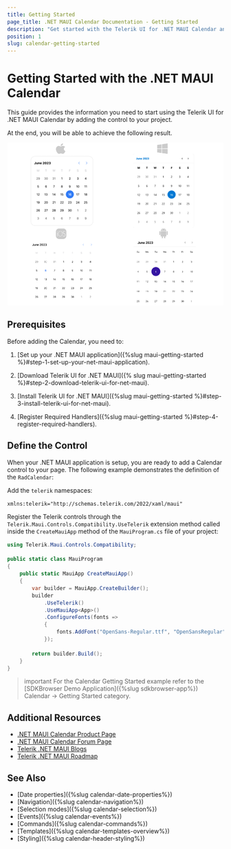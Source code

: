 ```yaml
---
title: Getting Started
page_title: .NET MAUI Calendar Documentation - Getting Started
description: "Get started with the Telerik UI for .NET MAUI Calendar and add the control to your .NET MAUI project."
position: 1
slug: calendar-getting-started
---
```


# Getting Started with the .NET MAUI Calendar

This guide provides the information you need to start using the Telerik UI for .NET MAUI Calendar by adding the control to your project.

At the end, you will be able to achieve the following result.

![.NET MAUI Calendar Getting Started](images/calendar-getting-started.png)

## Prerequisites

Before adding the Calendar, you need to:

1. [Set up your .NET MAUI application]({%slug maui-getting-started %}#step-1-set-up-your-net-maui-application).

1. [Download Telerik UI for .NET MAUI]({% slug maui-getting-started %}#step-2-download-telerik-ui-for-net-maui).

1. [Install Telerik UI for .NET MAUI]({%slug maui-getting-started %}#step-3-install-telerik-ui-for-net-maui).

1. [Register Required Handlers]({%slug maui-getting-started %}#step-4-register-required-handlers).

## Define the Control

When your .NET MAUI application is setup, you are ready to add a Calendar control to your page. The following example demonstrates the definition of the `RadCalendar`:

<snippet id='calendar-getting-started-xaml'/>
<snippet id='calendar-gettingstarted-csharp'/>

Add the `telerik` namespaces:

```XAML
xmlns:telerik="http://schemas.telerik.com/2022/xaml/maui"
```

Register the Telerik controls through the `Telerik.Maui.Controls.Compatibility.UseTelerik` extension method called inside the `CreateMauiApp` method of the `MauiProgram.cs` file of your project:

```C#
using Telerik.Maui.Controls.Compatibility;

public static class MauiProgram
{
	public static MauiApp CreateMauiApp()
	{
		var builder = MauiApp.CreateBuilder();
		builder
			.UseTelerik()
			.UseMauiApp<App>()
			.ConfigureFonts(fonts =>
			{
				fonts.AddFont("OpenSans-Regular.ttf", "OpenSansRegular");
			});

		return builder.Build();
	}
}           
```

>important For the Calendar Getting Started example refer to the [SDKBrowser Demo Application]({%slug sdkbrowser-app%}) Calendar -> Getting Started category.

## Additional Resources

- [.NET MAUI Calendar Product Page](https://www.telerik.com/maui-ui/calendar)
- [.NET MAUI Calendar Forum Page](https://www.telerik.com/forums/maui?tagId=1937)
- [Telerik .NET MAUI Blogs](https://www.telerik.com/blogs/mobile-net-maui)
- [Telerik .NET MAUI Roadmap](https://www.telerik.com/support/whats-new/maui-ui/roadmap)

## See Also

- [Date properties]({%slug calendar-date-properties%})
- [Navigation]({%slug calendar-navigation%})
- [Selection modes]({%slug calendar-selection%}) 
- [Events]({%slug calendar-events%})
- [Commands]({%slug calendar-commands%})
- [Templates]({%slug calendar-templates-overview%})
- [Styling]({%slug calendar-header-styling%})
